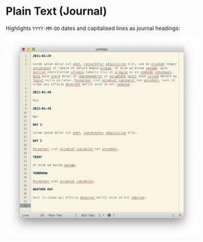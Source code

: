# Plain Text (Journal)

Highlights `YYYY-MM-DD` dates and capitalised lines as journal headings:

![Journal.tmBundle](./doc/screenshot.png)

